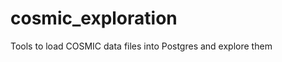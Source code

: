 cosmic_exploration
==================

Tools to load COSMIC data files into Postgres and explore them
